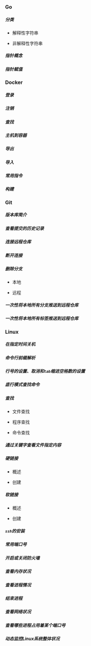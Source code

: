 ### Go

##### 分类

* 解释性字符串

* 非解释性字符串

##### 指针概念

##### 指针赋值

### Docker

##### 登录

##### 注销

##### 查找

##### 主机到容器

##### 导出

##### 导入

##### 常用指令

##### 构建

### Git

##### 版本库简介

##### 查看提交的历史记录

##### 连接远程仓库

##### 断开连接

##### 删除分支

* 本地

* 远程

##### 一次性将本地所有分支推送到远程仓库

##### 一次性将本地所有标签推送到远程仓库

### Linux

##### 在指定时间关机

##### 命令行前缀解析

##### 行号的设置、取消和`tab`缩进空格数的设置

##### 底行模式查找命令

##### 查找

* 文件查找

* 程序查找

* 命令查找

##### 通过关键字查看文件指定内容

##### 硬链接

* 概述

* 创建

##### 软链接

* 概述

* 创建

##### `ssh`的安装

##### 常用端口号

##### 开启或关闭防火墙

##### 查看内存状况

##### 查看进程情况

##### 结束进程

##### 查看网络状况

##### 查看哪些进程占用着某个端口号

##### 动态监控Linux系统整体状况